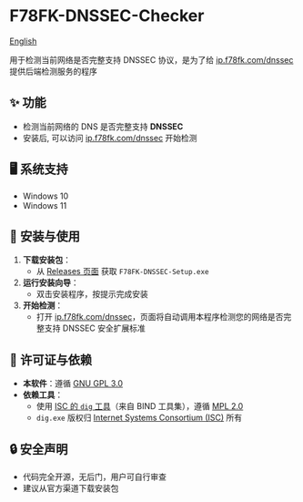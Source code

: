 # F78FK-DNSSEC-Checker

[English](./README.en.md)  <!-- 跳转到英文版 -->

用于检测当前网络是否完整支持 DNSSEC 协议，是为了给 [ip.f78fk.com/dnssec](https://ip.f78fk.com/dnssec) 提供后端检测服务的程序

## ✨ 功能
- 检测当前网络的 DNS 是否完整支持 **DNSSEC**
- 安装后, 可以访问 [ip.f78fk.com/dnssec](ip.f78fk.com/dnssec) 开始检测

## 🖥️ 系统支持
- Windows 10
- Windows 11

## 🚀 安装与使用
1. **下载安装包**：
   - 从 [Releases 页面](https://github.com/liuyuf78fk/F78FK-DNSSEC-Checker/releases) 获取 `F78FK-DNSSEC-Setup.exe`
2. **运行安装向导**：
   - 双击安装程序，按提示完成安装
3. **开始检测**：
   - 打开 [ip.f78fk.com/dnssec](https://ip.f78fk.com/dnssec)，页面将自动调用本程序检测您的网络是否完整支持 DNSSEC 安全扩展标准

## 📜 许可证与依赖
- **本软件**：遵循 [GNU GPL 3.0](./LICENSE)
- **依赖工具**：
  - 使用 [ISC 的 `dig` 工具](https://www.isc.org/downloads/)（来自 BIND 工具集），遵循 [MPL 2.0](dig/MPL-2.0.txt)
  - `dig.exe` 版权归 [Internet Systems Consortium (ISC)](https://www.isc.org/) 所有

## 🔒 安全声明
- 代码完全开源，无后门，用户可自行审查
- 建议从官方渠道下载安装包
